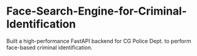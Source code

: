 # Face-Search-Engine-for-Criminal-Identification
Built a high-performance FastAPI backend for CG Police Dept. to perform face-based criminal identification.
